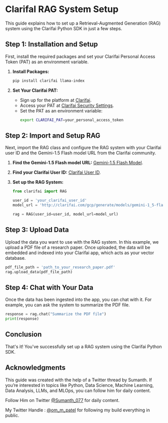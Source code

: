 # ClarifaI RAG System Setup

This guide explains how to set up a Retrieval-Augmented Generation (RAG) system using the Clarifai Python SDK in just a few steps. 

## Step 1: Installation and Setup

First, install the required packages and set your Clarifai Personal Access Token (PAT) as an environment variable.

1. **Install Packages:**
    ```bash
    pip install clarifai llama-index
    ```

2. **Set Your Clarifai PAT:**
    - Sign up for the platform at [Clarifai](https://clarifai.com).
    - Access your PAT at [Clarifai Security Settings](https://clarifai.com/settings/security).
    - Set the PAT as an environment variable:
      ```bash
      export CLARIFAI_PAT=your_personal_access_token
      ```

## Step 2: Import and Setup RAG

Next, import the RAG class and configure the RAG system with your Clarifai user ID and the Gemini-1.5 Flash model URL from the Clarifai community.

1. **Find the Gemini-1.5 Flash model URL:** [Gemini-1.5 Flash Model](http://clarifai.com/gcp/generate/models/gemini-1_5-flash).
2. **Find your Clarifai User ID:** [Clarifai User ID](https://clarifai.com/settings/security).

3. **Set up the RAG System:**
    ```python
    from clarifai import RAG

    user_id = 'your_clarifai_user_id'
    model_url = 'http://clarifai.com/gcp/generate/models/gemini-1_5-flash'

    rag = RAG(user_id=user_id, model_url=model_url)
    ```

## Step 3: Upload Data

Upload the data you want to use with the RAG system. In this example, we upload a PDF file of a research paper. Once uploaded, the data will be embedded and indexed into your Clarifai app, which acts as your vector database.

```python
pdf_file_path = 'path_to_your_research_paper.pdf'
rag.upload_data(pdf_file_path)
```

## Step 4: Chat with Your Data

Once the data has been ingested into the app, you can chat with it. For example, you can ask the system to summarize the PDF file.

```python
response = rag.chat("Summarize the PDF file")
print(response)
```

## Conclusion

That's it! You've successfully set up a RAG system using the Clarifai Python SDK.

## Acknowledgments

This guide was created with the help of a Twitter thread by Sumanth. If you’re interested in topics like Python, Data Science, Machine Learning, Data Analysis, LLMs, and MLOps, you can follow him for daily content.


Follow Him on Twitter [@Sumanth_077](https://x.com/Sumanth_077) for daily content.


My Twitter Handle : [@om_m_patel](https://x.com/om_m_patel) for following my build everything in public.
